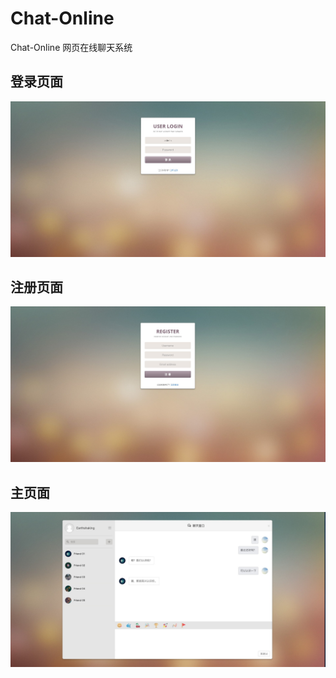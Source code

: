 # Chat-Online
Chat-Online 网页在线聊天系统

## 登录页面
![image](https://github.com/Earthshaking/Chat-Online/blob/master/img/login.jpg)

## 注册页面
![image](https://github.com/Earthshaking/Chat-Online/blob/master/img/register.jpg)

## 主页面
![image](https://github.com/Earthshaking/Chat-Online/blob/master/img/main.jpg)
